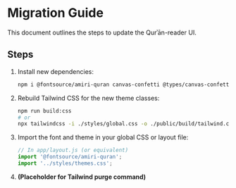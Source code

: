 # Migration Guide

This document outlines the steps to update the Qurʾān-reader UI.

## Steps

1.  Install new dependencies:
    ```bash
    npm i @fontsource/amiri-quran canvas-confetti @types/canvas-confetti
    ```

2.  Rebuild Tailwind CSS for the new theme classes:
    ```bash
    npm run build:css
    # or
    npx tailwindcss -i ./styles/global.css -o ./public/build/tailwind.css
    ```

3.  Import the font and theme in your global CSS or layout file:
    ```javascript
    // In app/layout.js (or equivalent)
    import '@fontsource/amiri-quran';
    import '../styles/themes.css';
    ```

4.  **(Placeholder for Tailwind purge command)** 